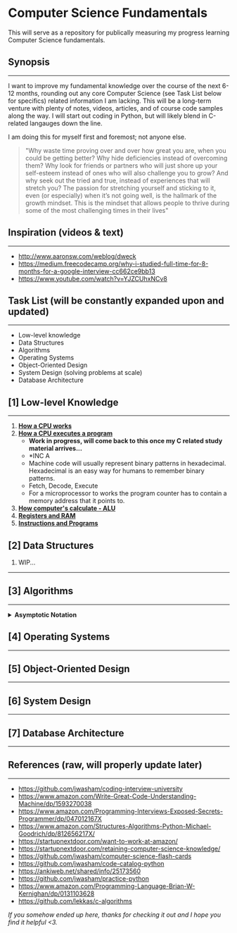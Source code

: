 # **Computer Science Fundamentals**

This will serve as a repository for publically measuring my progress learning Computer Science fundamentals.

## Synopsis

---

I want to improve my fundamental knowledge over the course of the next 6-12 months, rounding out any core Computer Science (see Task List below for specifics) related information I am lacking. This will be a long-term venture with plenty of notes, videos, articles, and of course code samples along the way. I will start out coding in Python, but will likely blend in C-related langauges down the line.

I am doing this for myself first and foremost; not anyone else.

> "Why waste time proving over and over how great you are, when you could be getting better? Why hide deficiencies instead of overcoming them? Why look for friends or partners who will just shore up your self-esteem instead of ones who will also challenge you to grow? And why seek out the tried and true, instead of experiences that will stretch you? The passion for stretching yourself and sticking to it, even (or especially) when it’s not going well, is the hallmark of the growth mindset. This is the mindset that allows people to thrive during some of the most challenging times in their lives"

## Inspiration (videos & text)

---

* http://www.aaronsw.com/weblog/dweck
* https://medium.freecodecamp.org/why-i-studied-full-time-for-8-months-for-a-google-interview-cc662ce9bb13
* https://www.youtube.com/watch?v=YJZCUhxNCv8

## Task List (will be constantly expanded upon and updated)

---

* Low-level knowledge
* Data Structures
* Algorithms
* Operating Systems
* Object-Oriented Design
* System Design (solving problems at scale)
* Database Architecture

## [1] **Low-level Knowledge**

---

1. **[How a CPU works](https://www.youtube.com/watch?v=FZGugFqdr60&feature=youtu.be)**
2. **[How a CPU executes a program](https://www.youtube.com/watch?v=XM4lGflQFvA)**
    * **Work in progress, will come back to this once my C related study material arrives...**
    * *INC A
    * Machine code will usually represent binary patterns in hexadecimal. Hexadecimal is an easy way for humans to remember binary patterns.
    * Fetch, Decode, Execute
    * For a microprocessor to works the program counter has to contain a memory address that it points to.
3. **[How computer's calculate - ALU](https://www.youtube.com/watch?v=1I5ZMmrOfnA&feature=youtu.be)**
4. **[Registers and RAM](https://www.youtube.com/watch?v=fpnE6UAfbtU&feature=youtu.be)**
5. **[Instructions and Programs](https://www.youtube.com/watch?v=zltgXvg6r3k&feature=youtu.be)**

## [2] **Data Structures**
1. WIP...

---

## [3] **Algorithms**

---

<details>
<summary><b>Asymptotic Notation</b></summary>

### Bite Size Overview

---
Asymptotic Notation, aka Big O notation, is the most common metric for calculating time complexity. It describes the execution time of a task in relation to the number of steps required to complete it.

### Videos

---

1. <a href="https://www.youtube.com/watch?v=iOq5kSKqeR4">The best high-level explanation I've seen to date.</a>
2. More later...

### Notes

---
Fast or efficient algorithms =/= a measurement in real time (seconds, minutes) due to how much hardware varies, or that they might be running their program through a different piece of software, etc. Thus, the uniform way compare the algorithm is to measure the Asymptotic Complexity of a program, and to use the notation (Big O (or just O)) for describing this.
**How fast a programs runtime grows asymptotically == as the size of your inputs increase towards infinity, how does the runtime of your program grow?**.

Think sorting an array with a size of 1 vs one of 1,000,000, or imagine counting the number of characters in a string the simplest way by walking through the whole string, letter by letter, and adding 1 to a counter for each character. This algorithm is said to run in linear time with respect to the number of characters (n) in the string. In short, it runs in **O(n); the time required to traverse the entire string is proportional to the number of characters**. 20 characters take twice as long as 10 characters, etc. As you increase the number of characters, **the runtime will increase linearly with the input length**.

Lets says the above method isn't fast enough, so you may chose to store the number of characters in the string in a variable _len_, which you can then compare against instead of the checking the string itself everytime. **Accessing len() is considered an asymptotically constant time operation, or O(1)**. This doesn't have to mean your code runs in one step, if it doesn't change with the size of inputs then it is still asymptotically constant. There are always drawbacks though, and in this case you have to spend extra memory space on your computer to store the variable (and the storage of the variable itself).

![Big O comparisons](https://justin.abrah.ms/static/images/runtime_comparison.png)

There are many different Big O runtimes to measure algorithms with. **O(n^2) are asymptotically slower than O(n) algorithms**, but this doesn't mean they always run faster, even in the same environment and the same hardware. Maybe for small input sizes O(n) could be faster, but **as you approach towards infinity O(n^2) will eventually overtake the O(n) algorithm; just like any quadratic mathematical function will eventually overtake any linear function, no matter how much of a head start the linear function starts off with.**

Another asymptotic complexity is logarithmic time; **O(log n)**. An example of an algorithm that runs this quickly is the classic **Binary Search Algorithm** for finding an element in an already sorted list on elements. To briefly recap Binary Search, check out the example below:

```
Let's say we are looking for the number 3 in the following array of integers [1, 2, 3, 4, 5, 6, 7].

The Binary Search Algorithm looks at the middle element of the array and asks: is the element greater than, less than, or equal to the element we are looking for?

If it finds the desired element, then you are done. If it's greater than the desired element, then it has to be in the right side of the array and you can only look at that in the future. If it's less than the desired element, you would do the same for the left side. This process is then repeated with the smaller size array until the desired element is found.
```

To further expand on the point, let's say we had an array with the below sizes:

```
size 8 -> 3 operations (log₂8)
size 16 -> 4 operations (log₂16)
```

If we were to **double the size of the array then the runtime would only be increased by a single chunk of the code** (splitting the middle element and checking) and is therefore said to run in **logarithmic time**.

Because an algorithm could potentially find the match on the first operation regardless of the input size, Computer Scientists have established a practice of measuring the upper and lower bounds of a runtime (the best and worst case performances of an algorithm).

Continuing with the above notation of O(log n), our best case scenario is one where the element is right in the middle and thus one of constant time; we get the element in one operation no matter how big the array is. Thus, the best possible runtime for this algorithm is said to run in Omega(1) time.

In the worst case it will run in O(log n) time, as it has to perform O(log n) split-checks of the array to find the correct element.

By contrast, a **Linear Search Algorithm** is one where we step through the characters in the string, which means at best it is Omega(1) and at worst it is O(n).

The last keyword to touch on is **Theta**, which is used when the best and the worst case scenario runtimes are the same. Our first string example is an example of this. No matter what number we store in the variable we will have to look at it. **The best case is we look at it and find the element. The worst case is we look at it and find the element. Therefore the runtime would be labeled as Theta(1),** as both the best and worse case scenarios are O(1) (constant time).

In summary, we have good ways to reason about code's efficiency without knowing anything about the real world time they take the run (which is affected by an incredible number of different factors). It also allows us to reason well about what will happen when the size of the inputs increases.

![Big O comparisons](https://i.imgur.com/np3rNEh.png)
</details>

<!-- [Harvard Big 0 Notation - Overview](https://www.youtube.com/watch?v=V6mKVRU1evU)
[UC Berkeley Big 0 Notation - Overview](https://archive.org/details/ucberkeley_webcast_VIS4YDpuP98)
[Big 0 Notation (and Omega/Theta) - Mathmatical](https://www.youtube.com/watch?v=1I5ZMmrOfnA&feature=youtu.be)
[UC Berkeley Big Omega](https://archive.org/details/ucberkeley_webcast_ca3e7UVmeUc)
[Amortized Analysis](https://www.youtube.com/watch?v=B3SpQZaAZP4&index=10&list=PL1BaGV1cIH4UhkL8a9bJGG356covJ76qN)
[Big 0 Cheat Sheet](http://bigocheatsheet.com/)
[General notes from Prof Skiena](http://www3.cs.stonybrook.edu/~algorith/video-lectures/2007/lecture2.pdf)
[A gentle introduction to Algorithm Complexity Analysis](http://discrete.gr/complexity/)
[Computational Complexity Pt. 1](https://www.topcoder.com/community/competitive-programming/tutorials/computational-complexity-section-1/)
[Computational Complexity Pt. 2](https://www.topcoder.com/community/competitive-programming/tutorials/computational-complexity-section-2/) -->

## [4] **Operating Systems**

---

## [5] **Object-Oriented Design**

---

## [6] **System Design**

---

## [7] **Database Architecture**

---

## References (raw, will properly update later)

---

* https://github.com/jwasham/coding-interview-university
* https://www.amazon.com/Write-Great-Code-Understanding-Machine/dp/1593270038
* https://www.amazon.com/Programming-Interviews-Exposed-Secrets-Programmer/dp/047012167X
* https://www.amazon.com/Structures-Algorithms-Python-Michael-Goodrich/dp/812656217X/
* https://startupnextdoor.com/want-to-work-at-amazon/
* https://startupnextdoor.com/retaining-computer-science-knowledge/
* https://github.com/jwasham/computer-science-flash-cards
* https://github.com/jwasham/code-catalog-python
* https://ankiweb.net/shared/info/25173560
* https://github.com/jwasham/practice-python
* https://www.amazon.com/Programming-Language-Brian-W-Kernighan/dp/0131103628
* https://github.com/lekkas/c-algorithms

_If you somehow ended up here, thanks for checking it out and I hope you find it helpful <3._
